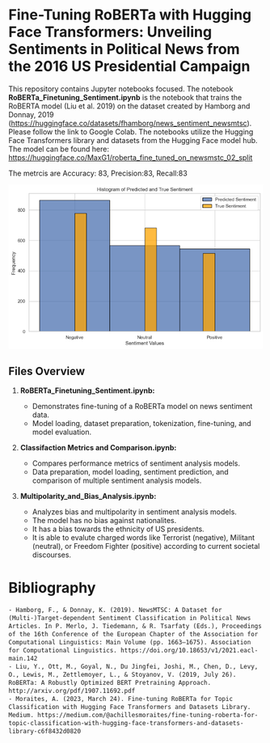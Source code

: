 #  Fine-Tuning RoBERTa with Hugging Face Transformers: Unveiling Sentiments in Political News from the 2016 US Presidential Campaign

This repository contains Jupyter notebooks focused. The notebook **RoBERTa_Finetuning_Sentiment.ipynb** is the notebook that 
trains the RoBERTA model (Liu et al. 2019) on the dataset created by Hamborg and Donnay, 2019 (https://huggingface.co/datasets/fhamborg/news_sentiment_newsmtsc).
Please follow the link to Google Colab. The notebooks utilize the Hugging Face Transformers library and datasets from the Hugging Face model hub.
The model can be found here: https://huggingface.co/MaxG1/roberta_fine_tuned_on_newsmstc_02_split

The metrcis are Accuracy: 83, Precision:83, Recall:83 

![Alt text](Graphics/output.png)


## Files Overview

1. **RoBERTa_Finetuning_Sentiment.ipynb:**
   - Demonstrates fine-tuning of a RoBERTa model on news sentiment data.
   - Model loading, dataset preparation, tokenization, fine-tuning, and model evaluation.

2. **Classifaction Metrics and Comparison.ipynb:**
   - Compares performance metrics of sentiment analysis models.
   - Data preparation, model loading, sentiment prediction, and comparison of multiple sentiment analysis models.

3. **Multipolarity_and_Bias_Analysis.ipynb:**
   - Analyzes bias and multipolarity in sentiment analysis models.
   - The model has no bias against nationalites.
   - It has a bias towards the ethnicity of US presidents.
   - It is able to evalute charged words like Terrorist (negative), Militant (neutral), or Freedom Fighter (positive) according to current societal discourses.


# Bibliography
    - Hamborg, F., & Donnay, K. (2019). NewsMTSC: A Dataset for (Multi-)Target-dependent Sentiment Classification in Political News Articles. In P. Merlo, J. Tiedemann, & R. Tsarfaty (Eds.), Proceedings of the 16th Conference of the European Chapter of the Association for Computational Linguistics: Main Volume (pp. 1663–1675). Association for Computational Linguistics. https://doi.org/10.18653/v1/2021.eacl-main.142
    - Liu, Y., Ott, M., Goyal, N., Du Jingfei, Joshi, M., Chen, D., Levy, O., Lewis, M., Zettlemoyer, L., & Stoyanov, V. (2019, July 26). RoBERTa: A Robustly Optimized BERT Pretraining Approach. http://arxiv.org/pdf/1907.11692.pdf 
    - Moraites, A. (2023, March 24). Fine-tuning RoBERTa for Topic Classification with Hugging Face Transformers and Datasets Library. Medium. https://medium.com/@achillesmoraites/fine-tuning-roberta-for-topic-classification-with-hugging-face-transformers-and-datasets-library-c6f8432d0820